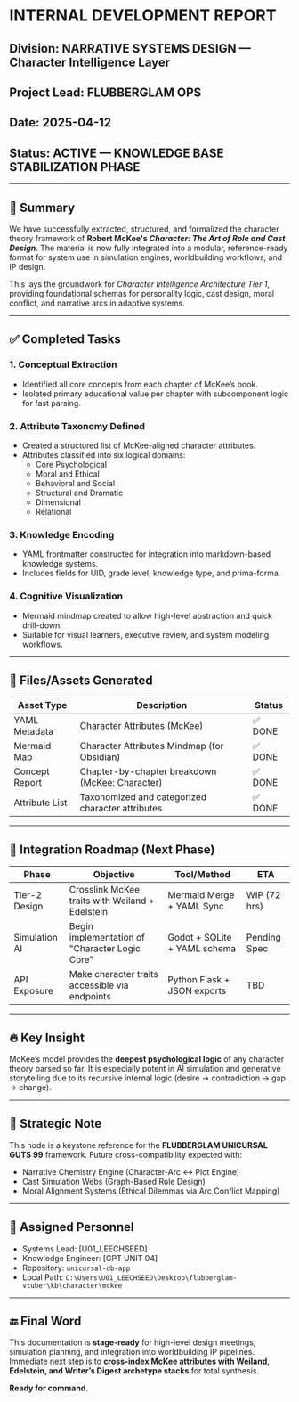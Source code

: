 # INTERNAL DEVELOPMENT REPORT

## Division: NARRATIVE SYSTEMS DESIGN — Character Intelligence Layer

## Project Lead: FLUBBERGLAM OPS

## Date: 2025-04-12

## Status: ACTIVE — KNOWLEDGE BASE STABILIZATION PHASE

---

## 🧠 Summary

We have successfully extracted, structured, and formalized the character theory framework of **Robert McKee's _Character: The Art of Role and Cast Design_**. The material is now fully integrated into a modular, reference-ready format for system use in simulation engines, worldbuilding workflows, and IP design.

This lays the groundwork for _Character Intelligence Architecture Tier 1_, providing foundational schemas for personality logic, cast design, moral conflict, and narrative arcs in adaptive systems.

---

## ✅ Completed Tasks

### 1. **Conceptual Extraction**

- Identified all core concepts from each chapter of McKee’s book.
- Isolated primary educational value per chapter with subcomponent logic for fast parsing.

### 2. **Attribute Taxonomy Defined**

- Created a structured list of McKee-aligned character attributes.
- Attributes classified into six logical domains:
  - Core Psychological
  - Moral and Ethical
  - Behavioral and Social
  - Structural and Dramatic
  - Dimensional
  - Relational

### 3. **Knowledge Encoding**

- YAML frontmatter constructed for integration into markdown-based knowledge systems.
- Includes fields for UID, grade level, knowledge type, and prima-forma.

### 4. **Cognitive Visualization**

- Mermaid mindmap created to allow high-level abstraction and quick drill-down.
- Suitable for visual learners, executive review, and system modeling workflows.

---

## 📁 Files/Assets Generated

| Asset Type     | Description                                      | Status  |
| -------------- | ------------------------------------------------ | ------- |
| YAML Metadata  | Character Attributes (McKee)                     | ✅ DONE |
| Mermaid Map    | Character Attributes Mindmap (for Obsidian)      | ✅ DONE |
| Concept Report | Chapter-by-chapter breakdown (McKee: Character)  | ✅ DONE |
| Attribute List | Taxonomized and categorized character attributes | ✅ DONE |

---

## 🧩 Integration Roadmap (Next Phase)

| Phase         | Objective                                       | Tool/Method                  | ETA          |
| ------------- | ----------------------------------------------- | ---------------------------- | ------------ |
| Tier-2 Design | Crosslink McKee traits with Weiland + Edelstein | Mermaid Merge + YAML Sync    | WIP (72 hrs) |
| Simulation AI | Begin implementation of "Character Logic Core"  | Godot + SQLite + YAML schema | Pending Spec |
| API Exposure  | Make character traits accessible via endpoints  | Python Flask + JSON exports  | TBD          |

---

## 🔥 Key Insight

McKee’s model provides the **deepest psychological logic** of any character theory parsed so far. It is especially potent in AI simulation and generative storytelling due to its recursive internal logic (desire → contradiction → gap → change).

---

## 📎 Strategic Note

This node is a keystone reference for the **FLUBBERGLAM UNICURSAL GUTS 99** framework. Future cross-compatibility expected with:

- Narrative Chemistry Engine (Character-Arc ↔ Plot Engine)
- Cast Simulation Webs (Graph-Based Role Design)
- Moral Alignment Systems (Ethical Dilemmas via Arc Conflict Mapping)

---

## 👤 Assigned Personnel

- Systems Lead: [U01_LEECHSEED]
- Knowledge Engineer: [GPT UNIT 04]
- Repository: `unicursal-db-app`
- Local Path: `C:\Users\U01_LEECHSEED\Desktop\flubberglam-vtuber\kb\character\mckee`

---

## 🔚 Final Word

This documentation is **stage-ready** for high-level design meetings, simulation planning, and integration into worldbuilding IP pipelines. Immediate next step is to **cross-index McKee attributes with Weiland, Edelstein, and Writer’s Digest archetype stacks** for total synthesis.

**Ready for command.**
